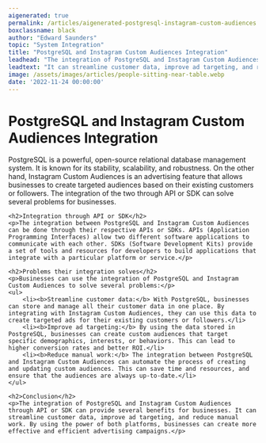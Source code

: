 ```yaml
---
aigenerated: true
permalink: /articles/aigenerated-postgresql-instagram-custom-audiences
boxclassname: black
author: "Edward Saunders"
topic: "System Integration"
title: "PostgreSQL and Instagram Custom Audiences Integration"
leadhead: "The integration of PostgreSQL and Instagram Custom Audiences through API or SDK can provide several benefits for businesses"
leadtext: "It can streamline customer data, improve ad targeting, and reduce manual work. By using the power of both platforms, businesses can create more effective and efficient advertising campaigns."
image: /assets/images/articles/people-sitting-near-table.webp
date: '2022-11-24 00:00:00'
---
```

<div class="arttext">	<h1>PostgreSQL and Instagram Custom Audiences Integration</h1>
	<p>PostgreSQL is a powerful, open-source relational database management system. It is known for its stability, scalability, and robustness. On the other hand, Instagram Custom Audiences is an advertising feature that allows businesses to create targeted audiences based on their existing customers or followers. The integration of the two through API or SDK can solve several problems for businesses.</p>

	<h2>Integration through API or SDK</h2>
	<p>The integration between PostgreSQL and Instagram Custom Audiences can be done through their respective APIs or SDKs. APIs (Application Programming Interfaces) allow two different software applications to communicate with each other. SDKs (Software Development Kits) provide a set of tools and resources for developers to build applications that integrate with a particular platform or service.</p>

	<h2>Problems their integration solves</h2>
	<p>Businesses can use the integration of PostgreSQL and Instagram Custom Audiences to solve several problems:</p>
	<ul>
		<li><b>Streamline customer data:</b> With PostgreSQL, businesses can store and manage all their customer data in one place. By integrating with Instagram Custom Audiences, they can use this data to create targeted ads for their existing customers or followers.</li>
		<li><b>Improve ad targeting:</b> By using the data stored in PostgreSQL, businesses can create custom audiences that target specific demographics, interests, or behaviors. This can lead to higher conversion rates and better ROI.</li>
		<li><b>Reduce manual work:</b> The integration between PostgreSQL and Instagram Custom Audiences can automate the process of creating and updating custom audiences. This can save time and resources, and ensure that the audiences are always up-to-date.</li>
	</ul>

	<h2>Conclusion</h2>
	<p>The integration of PostgreSQL and Instagram Custom Audiences through API or SDK can provide several benefits for businesses. It can streamline customer data, improve ad targeting, and reduce manual work. By using the power of both platforms, businesses can create more effective and efficient advertising campaigns.</p>
</div>